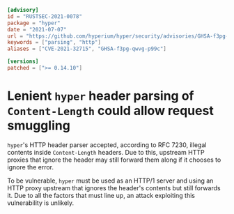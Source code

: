 ```toml
[advisory]
id = "RUSTSEC-2021-0078"
package = "hyper"
date = "2021-07-07"
url = "https://github.com/hyperium/hyper/security/advisories/GHSA-f3pg-qwvg-p99c"
keywords = ["parsing", "http"]
aliases = ["CVE-2021-32715", "GHSA-f3pg-qwvg-p99c"]

[versions]
patched = [">= 0.14.10"]
```

# Lenient `hyper` header parsing of `Content-Length` could allow request smuggling

`hyper`'s HTTP header parser accepted, according to RFC 7230, illegal contents inside `Content-Length` headers.
Due to this, upstream HTTP proxies that ignore the header may still forward them along if it chooses to ignore the error.

To be vulnerable, `hyper` must be used as an HTTP/1 server and using an HTTP proxy upstream that ignores the header's contents
but still forwards it. Due to all the factors that must line up, an attack exploiting this vulnerability is unlikely.
